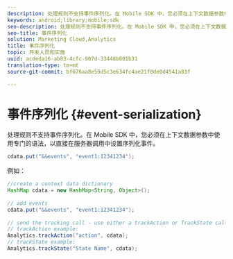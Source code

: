 ```yaml
---
description: 处理规则不支持事件序列化。在 Mobile SDK 中，您必须在上下文数据参数中使用专门的语法，以直接在服务器调用中设置序列化事件。
keywords: android;library;mobile;sdk
seo-description: 处理规则不支持事件序列化。在 Mobile SDK 中，您必须在上下文数据参数中使用专门的语法，以直接在服务器调用中设置序列化事件。
seo-title: 事件序列化
solution: Marketing Cloud,Analytics
title: 事件序列化
topic: 开发人员和实施
uuid: acdeda16-ab83-4cfc-907d-33448b801b31
translation-type: tm+mt
source-git-commit: bf076aa8e59d5c3e634fc4ae21f0de0d4541a83f

---
```



# 事件序列化 {#event-serialization}

处理规则不支持事件序列化。在 Mobile SDK 中，您必须在上下文数据参数中使用专门的语法，以直接在服务器调用中设置序列化事件。

```java
cdata.put("&&events", "event1:12341234");
```

例如：

```java
//create a context data dictionary 
HashMap cdata = new HashMap<String, Object>(); 
 
// add events 
cdata.put("&&events", "event1:12341234"); 
 
// send the tracking call - use either a trackAction or TrackState call. 
// trackAction example: 
Analytics.trackAction("action", cdata); 
// trackState example: 
Analytics.trackState("State Name", cdata);
```


